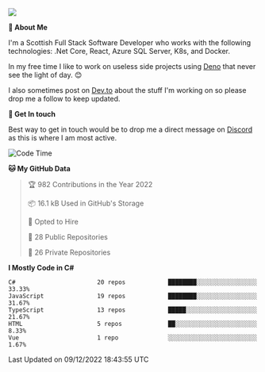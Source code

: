 <img src="https://github.com/jasonhughes94/jasonhughes94/blob/main/header.png?raw=true">

**:tangerine: About Me**

I'm a Scottish Full Stack Software Developer who works with the following technologies: .Net Core, React, Azure SQL Server, K8s, and Docker.

In my free time I like to work on useless side projects using [Deno](https://deno.land/) that never see the light of day. 😊

I also sometimes post on [Dev.to](https://dev.to/jasonhughes94) about the stuff I'm working on so please drop me a follow to keep updated.

**:speech_balloon: Get In touch**

Best way to get in touch would be to drop me a direct message on [Discord](https://discordapp.com/users/206498666976903169) as this is where I am most active.

<!--START_SECTION:waka-->
![Code Time](http://img.shields.io/badge/Code%20Time-1%2C026%20hrs-blue)

**🐱 My GitHub Data** 

> 🏆 982 Contributions in the Year 2022
 > 
> 📦 16.1 kB Used in GitHub's Storage 
 > 
> 💼 Opted to Hire
 > 
> 📜 28 Public Repositories 
 > 
> 🔑 26 Private Repositories  
 > 
**I Mostly Code in C#** 

```text
C#                       20 repos            ████████░░░░░░░░░░░░░░░░░   33.33% 
JavaScript               19 repos            ████████░░░░░░░░░░░░░░░░░   31.67% 
TypeScript               13 repos            █████░░░░░░░░░░░░░░░░░░░░   21.67% 
HTML                     5 repos             ██░░░░░░░░░░░░░░░░░░░░░░░   8.33% 
Vue                      1 repo              ░░░░░░░░░░░░░░░░░░░░░░░░░   1.67%

```



 Last Updated on 09/12/2022 18:43:55 UTC
<!--END_SECTION:waka-->
